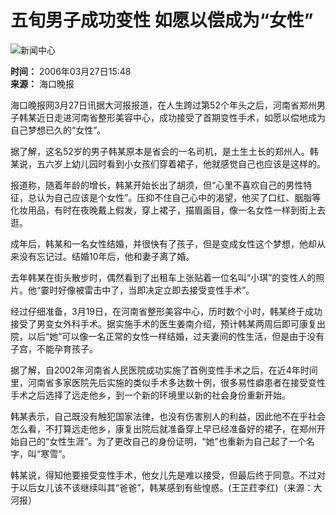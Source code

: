 # 五旬男子成功变性 如愿以偿成为“女性”

![新闻中心](https://photo.sohu.com/media/hkwb.jpg)

**时间：** 2006年03月27日15:48  
**来源：** 海口晚报  

海口晚报网3月27日讯据大河报报道，在人生跨过第52个年头之后，河南省郑州男子韩某近日走进河南省整形美容中心，成功接受了首期变性手术，如愿以偿地成为自己梦想已久的“女性”。

据了解，这名52岁的男子韩某原本是省会的一名司机，是土生土长的郑州人。韩某说，五六岁上幼儿园时看到小女孩们穿着裙子，他就感觉自己也应该是这样的。

报道称，随着年龄的增长，韩某开始长出了胡须，但“心里不喜欢自己的男性特征，总认为自己应该是个女性”。压抑不住自己心中的渴望，他买了口红、胭脂等化妆用品，有时在夜晚戴上假发，穿上裙子，描眉画目，像一名女性一样到街上去逛。

成年后，韩某和一名女性结婚，并很快有了孩子，但是变成女性这个梦想，他却从来没有忘记过。结婚10年后，他和妻子离了婚。

去年韩某在街头散步时，偶然看到了出租车上张贴着一位名叫“小琪”的变性人的照片。他“霎时好像被雷击中了，当即决定立即去接受变性手术”。

经过仔细准备，3月19日，在河南省整形美容中心，历时数个小时，韩某终于成功接受了男变女外科手术。据实施手术的医生姜南介绍，预计韩某两周后即可康复出院，以后“她”可以像一名正常的女性一样结婚，过夫妻间的性生活，但是由于没有子宫，不能孕育孩子。

据了解，自2002年河南省人民医院成功实施了首例变性手术之后，在近4年时间里，河南省多家医院先后实施的类似手术多达数十例，很多易性癖患者在接受变性手术之后选择了远走他乡，到一个新的环境里以新的社会身份重新开始。

韩某表示，自己既没有触犯国家法律，也没有伤害别人的利益，因此他不在乎社会怎么看，不打算远走他乡，康复出院后就准备穿上早已经准备好的裙子，在郑州开始自己的“女性生涯”。为了更改自己的身份证明，“她”也重新为自己起了一个名字，叫“寒雪”。

韩某说，得知他要接受变性手术，他女儿先是难以接受，但最后终于同意。不过对于以后女儿该不该继续叫其“爸爸”，韩某感到有些惶惑。(王芷荭李红)（来源：大河报）
<!-- tcd_original_link https://news.sohu.com/20060327/n242496439.shtml -->
